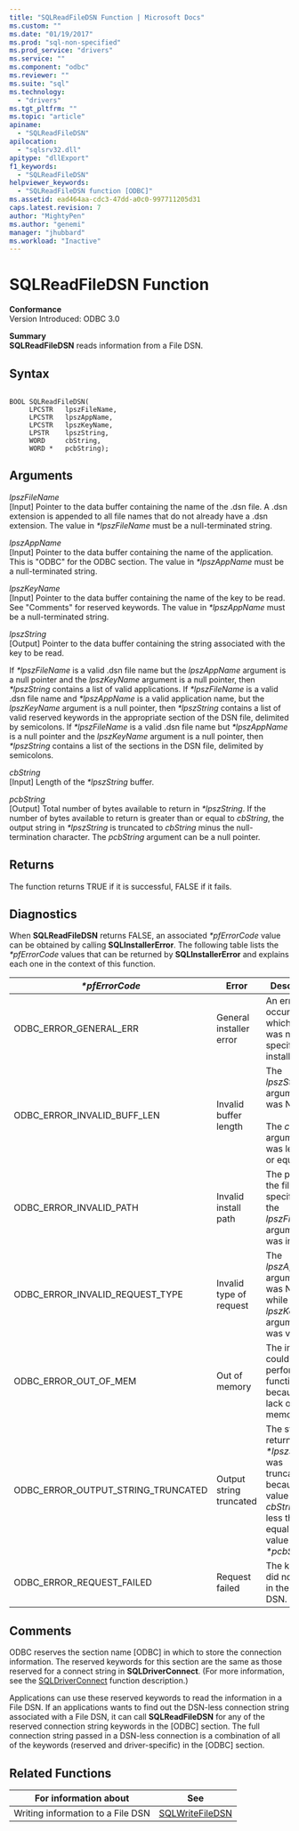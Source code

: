 ```yaml
---
title: "SQLReadFileDSN Function | Microsoft Docs"
ms.custom: ""
ms.date: "01/19/2017"
ms.prod: "sql-non-specified"
ms.prod_service: "drivers"
ms.service: ""
ms.component: "odbc"
ms.reviewer: ""
ms.suite: "sql"
ms.technology: 
  - "drivers"
ms.tgt_pltfrm: ""
ms.topic: "article"
apiname: 
  - "SQLReadFileDSN"
apilocation: 
  - "sqlsrv32.dll"
apitype: "dllExport"
f1_keywords: 
  - "SQLReadFileDSN"
helpviewer_keywords: 
  - "SQLReadFileDSN function [ODBC]"
ms.assetid: ead464aa-cdc3-47dd-a0c0-997711205d31
caps.latest.revision: 7
author: "MightyPen"
ms.author: "genemi"
manager: "jhubbard"
ms.workload: "Inactive"
---
```

# SQLReadFileDSN Function
**Conformance**  
 Version Introduced: ODBC 3.0  
  
 **Summary**  
 **SQLReadFileDSN** reads information from a File DSN.  
  
## Syntax  
  
```  
  
BOOL SQLReadFileDSN(  
     LPCSTR   lpszFileName,  
     LPCSTR   lpszAppName,  
     LPCSTR   lpszKeyName,  
     LPSTR    lpszString,  
     WORD     cbString,  
     WORD *   pcbString);  
```  
  
## Arguments  
 *lpszFileName*  
 [Input] Pointer to the data buffer containing the name of the .dsn file. A .dsn extension is appended to all file names that do not already have a .dsn extension. The value in *\*lpszFileName* must be a null-terminated string.  
  
 *lpszAppName*  
 [Input] Pointer to the data buffer containing the name of the application. This is "ODBC" for the ODBC section. The value in *\*lpszAppName* must be a null-terminated string.  
  
 *lpszKeyName*  
 [Input] Pointer to the data buffer containing the name of the key to be read. See "Comments" for reserved keywords. The value in *\*lpszAppName* must be a null-terminated string.  
  
 *lpszString*  
 [Output] Pointer to the data buffer containing the string associated with the key to be read.  
  
 If *\*lpszFileName* is a valid .dsn file name but the *lpszAppName* argument is a null pointer and the *lpszKeyName* argument is a null pointer, then *\*lpszString* contains a list of valid applications. If *\*lpszFileName* is a valid .dsn file name and *\*lpszAppName* is a valid application name, but the *lpszKeyName* argument is a null pointer, then *\*lpszString* contains a list of valid reserved keywords in the appropriate section of the DSN file, delimited by semicolons. If *\*lpszFileName* is a valid .dsn file name but *\*lpszAppName* is a null pointer and the *lpszKeyName* argument is a null pointer, then *\*lpszString* contains a list of the sections in the DSN file, delimited by semicolons.  
  
 *cbString*  
 [Input] Length of the *\*lpszString* buffer.  
  
 *pcbString*  
 [Output] Total number of bytes available to return in *\*lpszString*. If the number of bytes available to return is greater than or equal to *cbString*, the output string in *\*lpszString* is truncated to *cbString* minus the null-termination character. The *pcbString* argument can be a null pointer.  
  
## Returns  
 The function returns TRUE if it is successful, FALSE if it fails.  
  
## Diagnostics  
 When **SQLReadFileDSN** returns FALSE, an associated *\*pfErrorCode* value can be obtained by calling **SQLInstallerError**. The following table lists the *\*pfErrorCode* values that can be returned by **SQLInstallerError** and explains each one in the context of this function.  
  
|*\*pfErrorCode*|Error|Description|  
|---------------------|-----------|-----------------|  
|ODBC_ERROR_GENERAL_ERR|General installer error|An error occurred for which there was no specific installer error.|  
|ODBC_ERROR_INVALID_BUFF_LEN|Invalid buffer length|The *lpszString* argument was NULL.<br /><br /> The *cbString* argument was less than or equal to 0.|  
|ODBC_ERROR_INVALID_PATH|Invalid install path|The path of the file name specified in the *lpszFileName* argument was invalid.|  
|ODBC_ERROR_INVALID_REQUEST_TYPE|Invalid type of request|The *lpszAppName* argument was NULL, while the *lpszKeyName* argument was valid.|  
|ODBC_ERROR_OUT_OF_MEM|Out of memory|The installer could not perform the function because of a lack of memory.|  
|ODBC_ERROR_OUTPUT_STRING_TRUNCATED|Output string truncated|The string returned in *\*lpszString* was truncated because the value in *cbString* was less than or equal to the value in *\*pcbString*.|  
|ODBC_ERROR_REQUEST_FAILED|Request failed|The keyword did not exist in the file DSN.|  
  
## Comments  
 ODBC reserves the section name [ODBC] in which to store the connection information. The reserved keywords for this section are the same as those reserved for a connect string in **SQLDriverConnect**. (For more information, see the [SQLDriverConnect](../../../odbc/reference/syntax/sqldriverconnect-function.md) function description.)  
  
 Applications can use these reserved keywords to read the information in a File DSN. If an applications wants to find out the DSN-less connection string associated with a File DSN, it can call **SQLReadFileDSN** for any of the reserved connection string keywords in the [ODBC] section. The full connection string passed in a DSN-less connection is a combination of all of the keywords (reserved and driver-specific) in the [ODBC] section.  
  
## Related Functions  
  
|For information about|See|  
|---------------------------|---------|  
|Writing information to a File DSN|[SQLWriteFileDSN](../../../odbc/reference/syntax/sqlwritefiledsn-function.md)|
